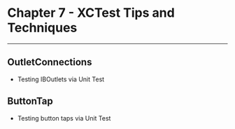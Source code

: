 # Chapter 7 - XCTest Tips and Techniques
---

## OutletConnections
- Testing IBOutlets via Unit Test

## ButtonTap
- Testing button taps via Unit Test
